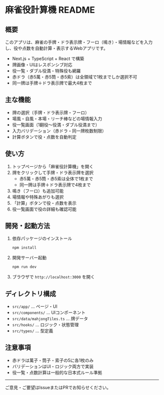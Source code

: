 # 麻雀役計算機 README

## 概要
このアプリは、麻雀の手牌・ドラ表示牌・フーロ（鳴き）・場情報などを入力し、役や点数を自動計算・表示するWebアプリです。

- Next.js + TypeScript + React で構築
- 牌画像・UIはレスポンシブ対応
- 役一覧・ダブル役満・特殊役も網羅
- 赤ドラ（赤5萬・赤5筒・赤5索）は全領域で1枚までしか選択不可
- 同一牌は手牌＋ドラ表示牌で最大4枚まで

## 主な機能
- 牌の選択（手牌・ドラ表示牌・フーロ）
- 場風・自風・本場・リーチ棒などの場情報入力
- 役一覧画面（1翻役～役満・ダブル役満まで）
- 入力バリデーション（赤ドラ・同一牌枚数制限）
- 計算ボタンで役・点数を自動判定

## 使い方
1. トップページから「麻雀役計算機」を開く
2. 牌をクリックして手牌・ドラ表示牌を選択
   - 赤5萬・赤5筒・赤5索は全体で1枚まで
   - 同一牌は手牌＋ドラ表示牌で4枚まで
3. 鳴き（フーロ）も追加可能
4. 場情報や特殊あがりも選択
5. 「計算」ボタンで役・点数を表示
6. 役一覧画面で役の詳細も確認可能

## 開発・起動方法
1. 依存パッケージのインストール
   ```bash
   npm install
   ```
2. 開発サーバー起動
   ```bash
   npm run dev
   ```
3. ブラウザで `http://localhost:3000` を開く

## ディレクトリ構成
- `src/app/` ... ページ・UI
- `src/components/` ... UIコンポーネント
- `src/data/mahjongTiles.ts` ... 牌データ
- `src/hooks/` ... ロジック・状態管理
- `src/types/` ... 型定義

## 注意事項
- 赤ドラは萬子・筒子・索子の5に各1枚のみ
- バリデーションはUI・ロジック両方で実装
- 役一覧・点数計算は一般的な日本式ルール準拠

---
ご意見・ご要望はIssueまたはPRでお知らせください。
